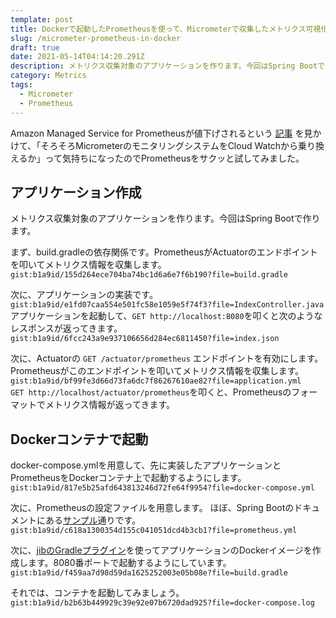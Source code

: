 ```yaml
---
template: post
title: Dockerで起動したPrometheusを使って、Micrometerで収集したメトリクス可視化する
slug: /micrometer-prometheus-in-docker
draft: true
date: 2021-05-14T04:14:20.291Z
description: メトリクス収集対象のアプリケーションを作ります。今回はSpring Bootで作ります。
category: Metrics
tags:
  - Micrometer
  - Prometheus
---
```

Amazon Managed Service for Prometheusが値下げされるという [記事](https://aws.amazon.com/jp/about-aws/whats-new/2021/05/aws-announces-a-price-reduction-for-amazon-managed-service-for-prometheus-amp/) を見かけて、「そろそろMicrometerのモニタリングシステムをCloud Watchから乗り換えるか」って気持ちになったのでPrometheusをサクッと試してみました。

## アプリケーション作成
メトリクス収集対象のアプリケーションを作ります。今回はSpring Bootで作ります。

まず、build.gradleの依存関係です。PrometheusがActuatorのエンドポイントを叩いてメトリクス情報を収集します。  
`gist:b1a9id/155d264ece704ba74bc1d6a6e7f6b190?file=build.gradle` 

次に、アプリケーションの実装です。  
`gist:b1a9id/e1fd07caa554e501fc58e1059e5f74f3?file=IndexController.java`  
アプリケーションを起動して、`GET http://localhost:8080`を叩くと次のようなレスポンスが返ってきます。  
`gist:b1a9id/6fcc243a9e937106656d284ec6811450?file=index.json`  

次に、Actuatorの `GET /actuator/prometheus` エンドポイントを有効にします。Prometheusがこのエンドポイントを叩いてメトリクス情報を収集します。  
`gist:b1a9id/bf99fe3d66d73fa6dc7f86267610ae82?file=application.yml`  
`GET http://localhost/actuator/prometheus`を叩くと、Prometheusのフォーマットでメトリクス情報が返ってきます。

## Dockerコンテナで起動
docker-compose.ymlを用意して、先に実装したアプリケーションとPrometheusをDockerコンテナ上で起動するようにします。
`gist:b1a9id/817e5b25afd643813246d72fe64f9954?file=docker-compose.yml`  

次に、Prometheusの設定ファイルを用意します。
ほぼ、Spring Bootのドキュメントにある[サンプル](https://docs.spring.io/spring-boot/docs/2.4.5/reference/html/production-ready-features.html#production-ready-metrics-export-prometheus)通りです。
`gist:b1a9id/c618a1300354d155c041051dcd4b3cb1?file=prometheus.yml`  

次に、[jibのGradleプラグイン](https://github.com/GoogleContainerTools/jib/tree/master/jib-gradle-plugin)を使ってアプリケーションのDockerイメージを作成します。8080番ポートで起動するようにしています。
`gist:b1a9id/f459aa7d98d59da1625252003e05b08e?file=build.gradle`  

それでは、コンテナを起動してみましょう。
`gist:b1a9id/b2b63b449929c39e92e07b6720dad925?file=docker-compose.log`  

